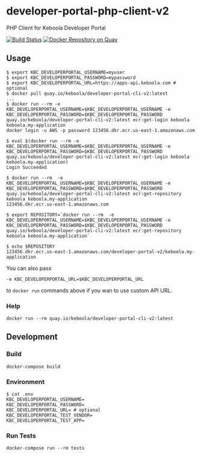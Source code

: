 # developer-portal-php-client-v2
PHP Client for Keboola Developer Portal

[![Build Status](https://travis-ci.org/keboola/developer-portal-cli-v2.svg?branch=master)](https://travis-ci.org/keboola/developer-portal-cli-v2)
[![Docker Repository on Quay](https://quay.io/repository/keboola/developer-portal-cli-v2/status "Docker Repository on Quay")](https://quay.io/repository/keboola/developer-portal-cli-v2)

## Usage

```
$ export KBC_DEVELOPERPORTAL_USERNAME=myuser
$ export KBC_DEVELOPERPORTAL_PASSWORD=mypassword
$ export KBC_DEVELOPERPORTAL_URL=https://apps-api.keboola.com # optional
$ docker pull quay.io/keboola/developer-portal-cli-v2:latest
...
$ docker run --rm -e KBC_DEVELOPERPORTAL_USERNAME=$KBC_DEVELOPERPORTAL_USERNAME -e KBC_DEVELOPERPORTAL_PASSWORD=$KBC_DEVELOPERPORTAL_PASSWORD quay.io/keboola/developer-portal-cli-v2:latest ecr:get-login keboola keboola.my-application
docker login -u AWS -p password 123456.dkr.ecr.us-east-1.amazonaws.com

$ eval $(docker run --rm -e KBC_DEVELOPERPORTAL_USERNAME=$KBC_DEVELOPERPORTAL_USERNAME -e KBC_DEVELOPERPORTAL_PASSWORD=$KBC_DEVELOPERPORTAL_PASSWORD quay.io/keboola/developer-portal-cli-v2:latest ecr:get-login keboola keboola.my-application)
Login Succeeded

$ docker run --rm  -e KBC_DEVELOPERPORTAL_USERNAME=$KBC_DEVELOPERPORTAL_USERNAME -e KBC_DEVELOPERPORTAL_PASSWORD=$KBC_DEVELOPERPORTAL_PASSWORD quay.io/keboola/developer-portal-cli-v2:latest ecr:get-repository keboola keboola.my-application
123456.dkr.ecr.us-east-1.amazonaws.com

$ export REPOSITORY=`docker run --rm  -e KBC_DEVELOPERPORTAL_USERNAME=$KBC_DEVELOPERPORTAL_USERNAME -e KBC_DEVELOPERPORTAL_PASSWORD=$KBC_DEVELOPERPORTAL_PASSWORD quay.io/keboola/developer-portal-cli-v2:latest ecr:get-repository keboola keboola.my-application`

$ echo $REPOSITORY
123456.dkr.ecr.us-east-1.amazonaws.com/developer-portal-v2/keboola.my-application

```

You can also pass
```
-e KBC_DEVELOPERPORTAL_URL=$KBC_DEVELOPERPORTAL_URL
```

to `docker run`
commands above if you wan to use custom API URL. 

### Help

```
docker run --rm quay.io/keboola/developer-portal-cli-v2:latest
```

## Development

### Build

```
docker-compose build
```


### Environment

```
$ cat .env
KBC_DEVELOPERPORTAL_USERNAME=
KBC_DEVELOPERPORTAL_PASSWORD=
KBC_DEVELOPERPORTAL_URL= # optional
KBC_DEVELOPERPORTAL_TEST_VENDOR=
KBC_DEVELOPERPORTAL_TEST_APP=
```

### Run Tests

```
docker-compose run --rm tests
```
